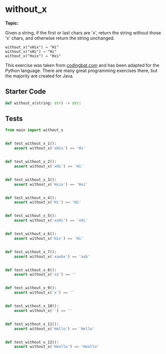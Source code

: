 # without_x
**Topic:** 



Given a string, if the first or last chars are 'x', return the string without those 'x' chars, and otherwise return the string unchanged.

```
without_x("xHix") → "Hi"
without_x("xHi") → "Hi"
without_x("Hxix") → "Hxi"
```

This exercise was taken from [codingbat.com](https://codingbat.com/prob/p151940) and has been adapted for the Python language. There are many great programming exercises there, but the majority are created for Java.

## Starter Code
```python
def without_x(string: str) -> str:
```

## Tests
```python
from main import without_x


def test_without_x_1():
    assert without_x('xHix') == 'Hi'


def test_without_x_2():
    assert without_x('xHi') == 'Hi'


def test_without_x_3():
    assert without_x('Hxix') == 'Hxi'


def test_without_x_4():
    assert without_x('Hi') == 'Hi'


def test_without_x_5():
    assert without_x('xxHi') == 'xHi'


def test_without_x_6():
    assert without_x('Hix') == 'Hi'


def test_without_x_7():
    assert without_x('xaxbx') == 'axb'


def test_without_x_8():
    assert without_x('xx') == ''


def test_without_x_9():
    assert without_x('x') == ''


def test_without_x_10():
    assert without_x('') == ''


def test_without_x_11():
    assert without_x('Hello') == 'Hello'


def test_without_x_12():
    assert without_x('Hexllo') == 'Hexllo'
```
